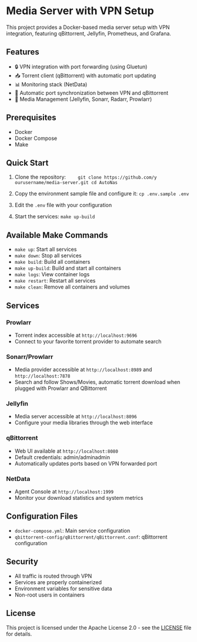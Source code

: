 # Media Server with VPN Setup

This project provides a Docker-based media server setup with VPN integration, featuring qBittorrent, Jellyfin, Prometheus, and Grafana.

## Features

- 🔒 VPN integration with port forwarding (using Gluetun)
- 📥 Torrent client (qBittorrent) with automatic port updating
- 📊 Monitoring stack (NetData)
- 🔄 Automatic port synchronization between VPN and qBittorrent
- 🍿 Media Management (Jellyfin, Sonarr, Radarr, Prowlarr)

## Prerequisites

- Docker
- Docker Compose
- Make

## Quick Start

1. Clone the repository:
`    git clone https://github.com/y ourusername/media-server.git
    cd AutoNas`

2. Copy the environment sample file and configure it: `cp .env.sample .env`
3. Edit the `.env` file with your configuration
4. Start the services: `make up-build`
   
## Available Make Commands

- `make up`: Start all services
- `make down`: Stop all services
- `make build`: Build all containers
- `make up-build`: Build and start all containers
- `make logs`: View container logs
- `make restart`: Restart all services
- `make clean`: Remove all containers and volumes

## Services

### Prowlarr
- Torrent index accessible at `http://localhost:9696`
- Connect to your favorite torrent provider to automate search

### Sonarr/Prowlarr
- Media provider accessible at `http://localhost:8989` and `http://localhost:7878`
- Search and follow Shows/Movies, automatic torrent download when plugged with Prowlarr and QBittorrent

### Jellyfin
- Media server accessible at `http://localhost:8096`
- Configure your media libraries through the web interface

### qBittorrent
- Web UI available at `http://localhost:8080`
- Default credentials: admin/adminadmin
- Automatically updates ports based on VPN forwarded port

### NetData
- Agent Console at `http://localhost:1999`
- Monitor your download statistics and system metrics

## Configuration Files
- `docker-compose.yml`: Main service configuration
- `qbittorrent-config/qBittorrent/qBittorrent.conf`: qBittorrent configuration

## Security
- All traffic is routed through VPN
- Services are properly containerized
- Environment variables for sensitive data
- Non-root users in containers

## License

This project is licensed under the Apache License 2.0 - see the [LICENSE](LICENSE) file for details.
